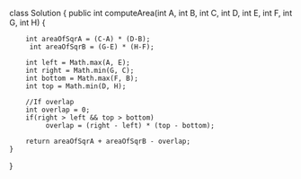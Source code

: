 class Solution {
    public int computeArea(int A, int B, int C, int D, int E, int F, int G, int H) 
    {
        
        int areaOfSqrA = (C-A) * (D-B);
         int areaOfSqrB = (G-E) * (H-F);
        
        int left = Math.max(A, E);
        int right = Math.min(G, C);
        int bottom = Math.max(F, B);
        int top = Math.min(D, H);
        
        //If overlap
        int overlap = 0;
        if(right > left && top > bottom)
             overlap = (right - left) * (top - bottom);
        
        return areaOfSqrA + areaOfSqrB - overlap;
    }
}
